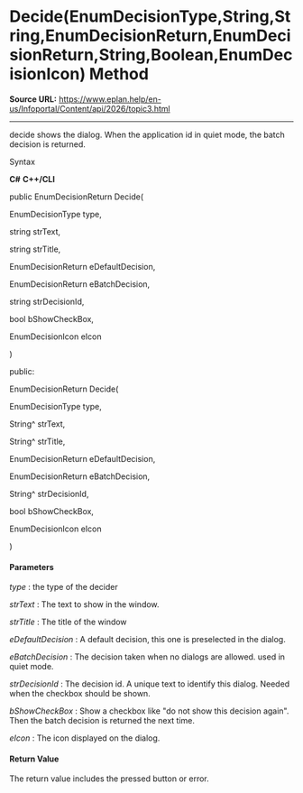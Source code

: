 # Decide(EnumDecisionType,String,String,EnumDecisionReturn,EnumDecisionReturn,String,Boolean,EnumDecisionIcon) Method

**Source URL:** https://www.eplan.help/en-us/Infoportal/Content/api/2026/topic3.html

---

decide shows the dialog. When the application id in quiet mode, the batch decision is returned.

Syntax

**C#**
**C++/CLI**


public EnumDecisionReturn Decide( 

   EnumDecisionType type,

   string strText,

   string strTitle,

   EnumDecisionReturn eDefaultDecision,

   EnumDecisionReturn eBatchDecision,

   string strDecisionId,

   bool bShowCheckBox,

   EnumDecisionIcon eIcon

)

public:

EnumDecisionReturn Decide( 

   EnumDecisionType type,

   String^ strText,

   String^ strTitle,

   EnumDecisionReturn eDefaultDecision,

   EnumDecisionReturn eBatchDecision,

   String^ strDecisionId,

   bool bShowCheckBox,

   EnumDecisionIcon eIcon

)


#### Parameters

*type*
:   the type of the decider

*strText*
:   The text to show in the window.

*strTitle*
:   The title of the window

*eDefaultDecision*
:   A default decision, this one is preselected in the dialog.

*eBatchDecision*
:   The decision taken when no dialogs are allowed. used in quiet mode.

*strDecisionId*
:   The decision id. A unique text to identify this dialog. Needed when the checkbox should be shown.

*bShowCheckBox*
:   Show a checkbox like "do not show this decision again". Then the batch decision is returned the next time.

*eIcon*
:   The icon displayed on the dialog.

#### Return Value

The return value includes the pressed button or error.
